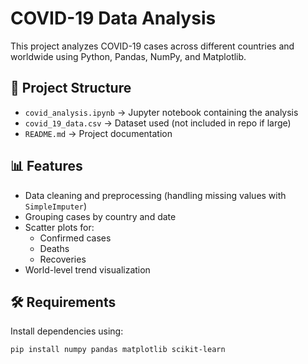# COVID-19 Data Analysis

This project analyzes COVID-19 cases across different countries and worldwide using Python, Pandas, NumPy, and Matplotlib.

## 📂 Project Structure
- `covid_analysis.ipynb` → Jupyter notebook containing the analysis
- `covid_19_data.csv` → Dataset used (not included in repo if large)
- `README.md` → Project documentation

## 📊 Features
- Data cleaning and preprocessing (handling missing values with `SimpleImputer`)
- Grouping cases by country and date
- Scatter plots for:
  - Confirmed cases
  - Deaths
  - Recoveries
- World-level trend visualization

## 🛠️ Requirements
Install dependencies using:
```bash
pip install numpy pandas matplotlib scikit-learn


